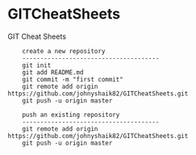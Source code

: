 # GITCheatSheets
GIT Cheat Sheets


        create a new repository
        --------------------------------------
        git init
        git add README.md
        git commit -m "first commit"
        git remote add origin https://github.com/johnyshaik82/GITCheatSheets.git
        git push -u origin master

        push an existing repository
        --------------------------------------
        git remote add origin https://github.com/johnyshaik82/GITCheatSheets.git
        git push -u origin master
